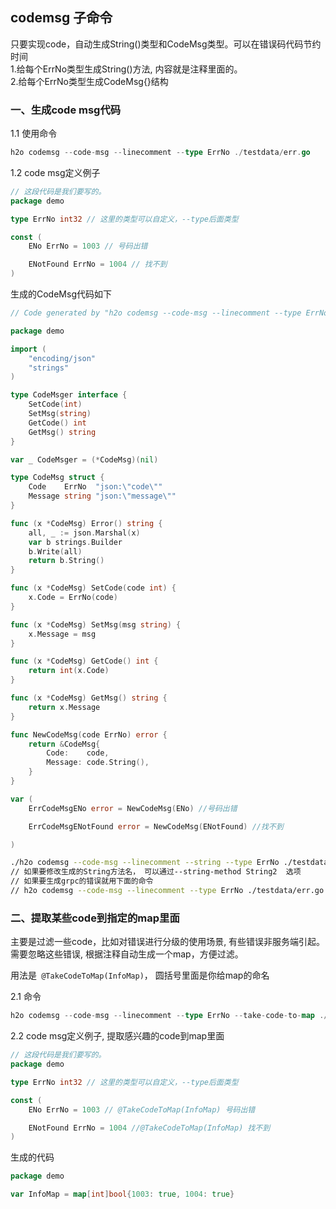 
## codemsg 子命令
只要实现code，自动生成String()类型和CodeMsg类型。可以在错误码代码节约时间  
1.给每个ErrNo类型生成String()方法, 内容就是注释里面的。  
2.给每个ErrNo类型生成CodeMsg{}结构

### 一、生成code msg代码
1.1 使用命令
```go
h2o codemsg --code-msg --linecomment --type ErrNo ./testdata/err.go
```
1.2 code msg定义例子
```go
// 这段代码是我们要写的。
package demo

type ErrNo int32 // 这里的类型可以自定义，--type后面类型

const (
	ENo ErrNo = 1003 // 号码出错

	ENotFound ErrNo = 1004 // 找不到
)

```

生成的CodeMsg代码如下
```go
// Code generated by "h2o codemsg --code-msg --linecomment --type ErrNo ./testdata/err.go"; DO NOT EDIT."

package demo

import (
	"encoding/json"
	"strings"
)

type CodeMsger interface {
	SetCode(int)
	SetMsg(string)
	GetCode() int
	GetMsg() string
}

var _ CodeMsger = (*CodeMsg)(nil)

type CodeMsg struct {
	Code    ErrNo  "json:\"code\""
	Message string "json:\"message\""
}

func (x *CodeMsg) Error() string {
	all, _ := json.Marshal(x)
	var b strings.Builder
	b.Write(all)
	return b.String()
}

func (x *CodeMsg) SetCode(code int) {
	x.Code = ErrNo(code)
}

func (x *CodeMsg) SetMsg(msg string) {
	x.Message = msg
}

func (x *CodeMsg) GetCode() int {
	return int(x.Code)
}

func (x *CodeMsg) GetMsg() string {
	return x.Message
}

func NewCodeMsg(code ErrNo) error {
	return &CodeMsg{
		Code:    code,
		Message: code.String(),
	}
}

var (
	ErrCodeMsgENo error = NewCodeMsg(ENo) //号码出错

	ErrCodeMsgENotFound error = NewCodeMsg(ENotFound) //找不到

)
```
```bash
./h2o codemsg --code-msg --linecomment --string --type ErrNo ./testdata/err.go
// 如果要修改生成的String方法名， 可以通过--string-method String2  选项
// 如果要生成grpc的错误就用下面的命令
// h2o codemsg --code-msg --linecomment --type ErrNo ./testdata/err.go --grpc --string-method string2 --string
```

### 二、提取某些code到指定的map里面 
主要是过滤一些code，比如对错误进行分级的使用场景, 有些错误非服务端引起。需要忽略这些错误, 根据注释自动生成一个map，方便过滤。

用法是` @TakeCodeToMap(InfoMap)`， 圆括号里面是你给map的命名

2.1 命令
```go
h2o codemsg --code-msg --linecomment --type ErrNo --take-code-to-map ./testdata/err.go
```

2.2 code msg定义例子, 提取感兴趣的code到map里面
```go
// 这段代码是我们要写的。
package demo

type ErrNo int32 // 这里的类型可以自定义，--type后面类型

const (
	ENo ErrNo = 1003 // @TakeCodeToMap(InfoMap) 号码出错

	ENotFound ErrNo = 1004 //@TakeCodeToMap(InfoMap) 找不到
)

```

生成的代码
```go
package demo

var InfoMap = map[int]bool{1003: true, 1004: true}
 
```
